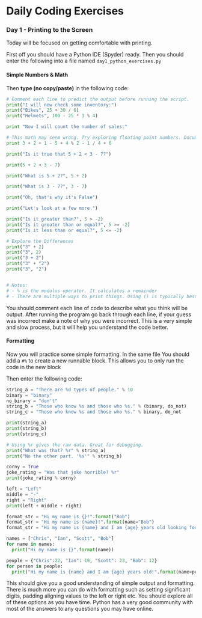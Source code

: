 # Daily Coding Exercises

###  Day 1 - Printing to the Screen

Today will be focused on getting comfortable with printing.

First off you should have a Python IDE (Spyder) ready. Then you should enter the following into a file named  ```day1_python_exercises.py```



#### Simple Numbers & Math

Then **type (no copy/paste)** in the following code:

```Python
# Comment each line to predict the output before running the script.
print("I will now check some inventory:")
print("Bikes", 25 + 30 / 6)
print("Helmets", 100 - 25 * 3 % 4)

print "Now I will count the number of sales:"

# This math may seem wrong. Try exploring floating point numbers. Document the differences.
print 3 + 2 + 1 - 5 + 4 % 2 - 1 / 4 + 6

print("Is it true that 5 + 2 < 3 - 7?")

print(5 + 2 < 3 - 7)

print("What is 5 + 2?", 5 + 2)

print("What is 3 - 7?", 3 - 7)

print("Oh, that's why it's False")

print("Let's look at a few more.")

print("Is it greater than?", 5 > -2)
print("Is it greater than or equal?", 5 >= -2)
print("Is it less than or equal?", 5 <= -2)

# Explore the Differences
print("3" + 2)
print("3", 2)
print("3 + 2")
print("3" + "2")
print("3", "2")


# Notes:
# - % is the modulus operator. It calculates a remainder
# - There are multiple ways to print things. Using () is typically best practices for readability purposes
```



You should comment each line of code to describe what you think will be output. After running the program go back through each line, if your guess was incorrect make a note of why you were incorrect. This is a very simple and slow process, but it will help you understand the code better.



#### Formatting

Now you will practice some simple formatting. In the same file You should add a ```#%``` to create a new runnable block. This allows you to only run the code in the new block

Then enter the following code:

```python
string_a = "There are %d types of people." % 10
binary = "binary"
no_binary = "don't"
string_b = "Those who know %s and those who %s." % (binary, do_not)
string_c = "Those who know %s and those who %s." % binary, do_not

print(string_a)
print(string_b)
print(string_c)

# Using %r gives the raw data. Great for debugging.
print("What was that? %r" % string_a)
print("No the other part. '%s'" % string_b)

corny = True
joke_rating = "Was that joke horrible? %r"
print(joke_rating % corny)

left = "Left"
middle = "-"
right = "Right"
print(left + middle + right)

format_str = "Hi my name is {}!".format("Bob")
format_str = "Hi my name is {name}!".format(name="Bob")
format_str = "Hi my name is {name} and I am {age} years old looking for a job at {}".format(name=John, age=17, "Baylor")

names = ["Chris", "Ian", "Scott", "Bob"]
for name in names:
  print("Hi my name is {}".format(name))

people = {"Chris":22, "Ian": 19, "Scott": 23, "Bob": 12}
for person in people:
  print("Hi my name is {name} and I am {age} years old!".format(name=person, age=people[person])
```



This should give you a good understanding of simple output and formatting. There is much more you can do with formatting such as setting significant digits, padding aligning values to the left or right etc. You should explore all of these options as you have time. Python has a very good community with most of the answers to any questions you may have online.

